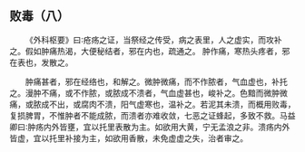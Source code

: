 ## 败毒（八）


&emsp;&emsp;《外科枢要》曰∶疮疡之证，当祭经之传受，病之表里，人之虚实，而攻补之。假如肿痛热渴，大便秘结者，邪在内也，疏通之。 肿作痛，寒热头疼者，邪在表也，发散之。

&emsp;&emsp;肿痛甚者，邪在经络也，和解之。微肿微痛，而不作脓者，气血虚也，补托之。漫肿不痛，或不作脓，或脓成不溃者，气血虚甚也，峻补之。色黯而微肿微痛，或脓成不出，或腐肉不溃，阳气虚寒也，温补之。若泥其未溃，而概用败毒，复损脾胃，不惟肿者不能成脓，而溃者亦难收敛，七恶之证蜂起，多致不救。马益卿曰∶肿疡内外皆壅，宜以托里表散为主。如欲用大黄，宁无孟浪之非。溃疡内外皆虚，宜以托里补接为主，如欲用香散，未免虚虚之失，治者审之。

